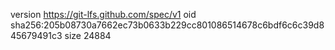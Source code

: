 version https://git-lfs.github.com/spec/v1
oid sha256:205b08730a7662ec73b0633b229cc801086514678c6bdf6c6c39d845679491c3
size 24884
